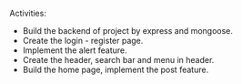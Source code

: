 Activities:

- Build the backend of project by express and mongoose.
- Create the login - register page.
- Implement the alert feature.
- Create the header, search bar and menu in header.
- Build the home page, implement the post feature.
